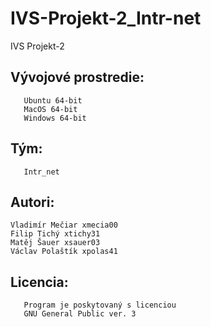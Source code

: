 # IVS-Projekt-2_Intr-net
IVS Projekt-2


Vývojové prostredie:
--------------------
       Ubuntu 64-bit
       MacOS 64-bit
       Windows 64-bit
       
 Tým:
 ----
       Intr_net
       
Autori:
-------
    Vladimír Mečiar xmecia00
    Filip Tichý xtichy31
    Matěj Šauer xsauer03
    Václav Polaštík xpolas41
    
Licencia:
--------
       Program je poskytovaný s licenciou 
       GNU General Public ver. 3
